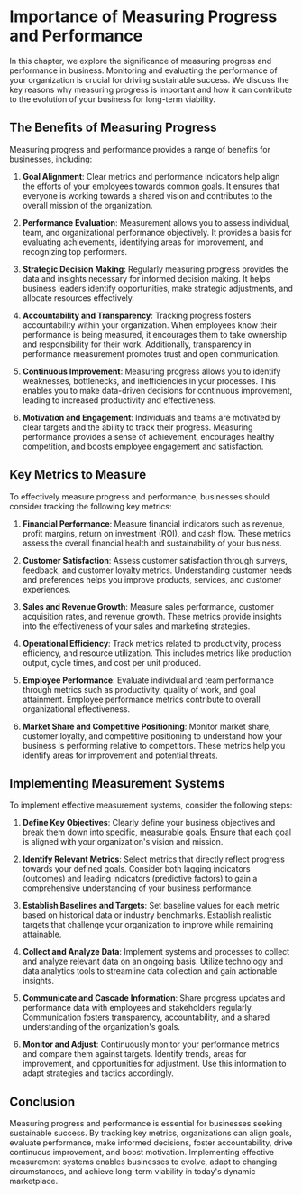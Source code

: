 Importance of Measuring Progress and Performance
===========================================================

In this chapter, we explore the significance of measuring progress and performance in business. Monitoring and evaluating the performance of your organization is crucial for driving sustainable success. We discuss the key reasons why measuring progress is important and how it can contribute to the evolution of your business for long-term viability.

The Benefits of Measuring Progress
----------------------------------

Measuring progress and performance provides a range of benefits for businesses, including:

1. **Goal Alignment**: Clear metrics and performance indicators help align the efforts of your employees towards common goals. It ensures that everyone is working towards a shared vision and contributes to the overall mission of the organization.

2. **Performance Evaluation**: Measurement allows you to assess individual, team, and organizational performance objectively. It provides a basis for evaluating achievements, identifying areas for improvement, and recognizing top performers.

3. **Strategic Decision Making**: Regularly measuring progress provides the data and insights necessary for informed decision making. It helps business leaders identify opportunities, make strategic adjustments, and allocate resources effectively.

4. **Accountability and Transparency**: Tracking progress fosters accountability within your organization. When employees know their performance is being measured, it encourages them to take ownership and responsibility for their work. Additionally, transparency in performance measurement promotes trust and open communication.

5. **Continuous Improvement**: Measuring progress allows you to identify weaknesses, bottlenecks, and inefficiencies in your processes. This enables you to make data-driven decisions for continuous improvement, leading to increased productivity and effectiveness.

6. **Motivation and Engagement**: Individuals and teams are motivated by clear targets and the ability to track their progress. Measuring performance provides a sense of achievement, encourages healthy competition, and boosts employee engagement and satisfaction.

Key Metrics to Measure
----------------------

To effectively measure progress and performance, businesses should consider tracking the following key metrics:

1. **Financial Performance**: Measure financial indicators such as revenue, profit margins, return on investment (ROI), and cash flow. These metrics assess the overall financial health and sustainability of your business.

2. **Customer Satisfaction**: Assess customer satisfaction through surveys, feedback, and customer loyalty metrics. Understanding customer needs and preferences helps you improve products, services, and customer experiences.

3. **Sales and Revenue Growth**: Measure sales performance, customer acquisition rates, and revenue growth. These metrics provide insights into the effectiveness of your sales and marketing strategies.

4. **Operational Efficiency**: Track metrics related to productivity, process efficiency, and resource utilization. This includes metrics like production output, cycle times, and cost per unit produced.

5. **Employee Performance**: Evaluate individual and team performance through metrics such as productivity, quality of work, and goal attainment. Employee performance metrics contribute to overall organizational effectiveness.

6. **Market Share and Competitive Positioning**: Monitor market share, customer loyalty, and competitive positioning to understand how your business is performing relative to competitors. These metrics help you identify areas for improvement and potential threats.

Implementing Measurement Systems
--------------------------------

To implement effective measurement systems, consider the following steps:

1. **Define Key Objectives**: Clearly define your business objectives and break them down into specific, measurable goals. Ensure that each goal is aligned with your organization's vision and mission.

2. **Identify Relevant Metrics**: Select metrics that directly reflect progress towards your defined goals. Consider both lagging indicators (outcomes) and leading indicators (predictive factors) to gain a comprehensive understanding of your business performance.

3. **Establish Baselines and Targets**: Set baseline values for each metric based on historical data or industry benchmarks. Establish realistic targets that challenge your organization to improve while remaining attainable.

4. **Collect and Analyze Data**: Implement systems and processes to collect and analyze relevant data on an ongoing basis. Utilize technology and data analytics tools to streamline data collection and gain actionable insights.

5. **Communicate and Cascade Information**: Share progress updates and performance data with employees and stakeholders regularly. Communication fosters transparency, accountability, and a shared understanding of the organization's goals.

6. **Monitor and Adjust**: Continuously monitor your performance metrics and compare them against targets. Identify trends, areas for improvement, and opportunities for adjustment. Use this information to adapt strategies and tactics accordingly.

Conclusion
----------

Measuring progress and performance is essential for businesses seeking sustainable success. By tracking key metrics, organizations can align goals, evaluate performance, make informed decisions, foster accountability, drive continuous improvement, and boost motivation. Implementing effective measurement systems enables businesses to evolve, adapt to changing circumstances, and achieve long-term viability in today's dynamic marketplace.
